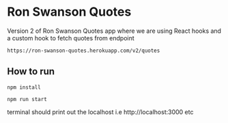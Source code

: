 # Ron Swanson Quotes

Version 2 of Ron Swanson Quotes app where we are using React hooks and a custom hook to fetch quotes from endpoint

`https://ron-swanson-quotes.herokuapp.com/v2/quotes`

## How to run 

`npm install`

`npm run start`

terminal should print out the localhost i.e  http://localhost:3000 etc


